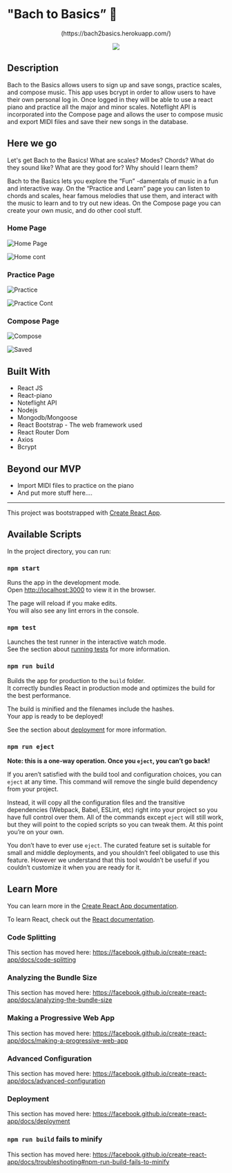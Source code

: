 # "Bach to Basics” 🎹

<p align="center">
(https://bach2basics.herokuapp.com/)
</p>

<p align="center">
<img src="public/static/bachhhome.png">
</p>

## Description

Bach to the Basics allows users to sign up and save songs, practice scales, and compose music. This app uses bcrypt in order to allow users to have their own personal log in. Once logged in they will be able to use a react piano and practice all the major and minor scales. Noteflight API is incorporated into the Compose page and allows the user to compose music and export MIDI files and save their new songs in the database.

## Here we go

Let's get Bach to the Basics! What are scales? Modes? Chords? What do they sound like? What are they good for? Why should I learn them?

Bach to the Basics lets you explore the “Fun” -damentals of music in a fun and interactive way.
On the “Practice and Learn” page you can listen to chords and scales, hear famous melodies that use them, and interact with the music to learn and to try out new ideas.
On the Compose page you can create your own music, and do other cool stuff.

### Home Page

![Home Page](public/static/home2.png)

![Home cont](public/static/home3.png)

### Practice Page

![Practice](public/static/practice.png)

![Practice Cont](public/static/practicepiano.png)

### Compose Page

![Compose](public/static/compose.png)

![Saved](image.png)

## Built With

- React JS
- React-piano
- Noteflight API
- Nodejs
- Mongodb/Mongoose
- React Bootstrap - The web framework used
- React Router Dom
- Axios
- Bcrypt

## Beyond our MVP

- Import MIDI files to practice on the piano
- And put more stuff here....

---

This project was bootstrapped with [Create React App](https://github.com/facebook/create-react-app).

## Available Scripts

In the project directory, you can run:

### `npm start`

Runs the app in the development mode.<br>
Open [http://localhost:3000](http://localhost:3000) to view it in the browser.

The page will reload if you make edits.<br>
You will also see any lint errors in the console.

### `npm test`

Launches the test runner in the interactive watch mode.<br>
See the section about [running tests](https://facebook.github.io/create-react-app/docs/running-tests) for more information.

### `npm run build`

Builds the app for production to the `build` folder.<br>
It correctly bundles React in production mode and optimizes the build for the best performance.

The build is minified and the filenames include the hashes.<br>
Your app is ready to be deployed!

See the section about [deployment](https://facebook.github.io/create-react-app/docs/deployment) for more information.

### `npm run eject`

**Note: this is a one-way operation. Once you `eject`, you can’t go back!**

If you aren’t satisfied with the build tool and configuration choices, you can `eject` at any time. This command will remove the single build dependency from your project.

Instead, it will copy all the configuration files and the transitive dependencies (Webpack, Babel, ESLint, etc) right into your project so you have full control over them. All of the commands except `eject` will still work, but they will point to the copied scripts so you can tweak them. At this point you’re on your own.

You don’t have to ever use `eject`. The curated feature set is suitable for small and middle deployments, and you shouldn’t feel obligated to use this feature. However we understand that this tool wouldn’t be useful if you couldn’t customize it when you are ready for it.

## Learn More

You can learn more in the [Create React App documentation](https://facebook.github.io/create-react-app/docs/getting-started).

To learn React, check out the [React documentation](https://reactjs.org/).

### Code Splitting

This section has moved here: https://facebook.github.io/create-react-app/docs/code-splitting

### Analyzing the Bundle Size

This section has moved here: https://facebook.github.io/create-react-app/docs/analyzing-the-bundle-size

### Making a Progressive Web App

This section has moved here: https://facebook.github.io/create-react-app/docs/making-a-progressive-web-app

### Advanced Configuration

This section has moved here: https://facebook.github.io/create-react-app/docs/advanced-configuration

### Deployment

This section has moved here: https://facebook.github.io/create-react-app/docs/deployment

### `npm run build` fails to minify

This section has moved here: https://facebook.github.io/create-react-app/docs/troubleshooting#npm-run-build-fails-to-minify
